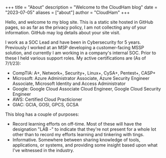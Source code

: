 +++
title = "About"
description = "Welcome to the CloudHam blog"
date = "2023-07-05"
aliases = ["about"]
author = "CloudHam"
+++

Hello, and welcome to my blog site. This is a static site hosted in GitHub pages, so as far as the privacy policy, I am not collecting any of your information. GitHub may log details about your site visit.

I work as a SOC Lead and have been in Cybersecurity for 5 years. Previously I worked at an MSP developing a customer-facing MSSP solution, and currently I am working in a company's internal SOC. Prior to these I held various support roles. My active certifications are (As of 7/1/23):

* CompTIA: A+, Network+, Security+, Linux+, CySA+, Pentest+, CASP+
* Microsoft: Azure Administrator Associate, Azure Security Engineer Associate, Microsoft Identity and Access Administrator
* Google: Google Cloud Associate Cloud Engineer, Google Cloud Security Engineer
* AWS: Certified Cloud Practicioner
* GIAC: GCIA, GOSI, GPCS, GCSA

This blog has a couple of purposes:

* Record learning efforts on off-time. Most of these will have the designation "LAB -" to indicate that they're not present for a whole lot other than to record my efforts learning and tinkering with tings.
* Informative. Somewhere between sharing knowledge of tools, applications, or systems, and providing some insight based upon what I've witnessed in the industry.
